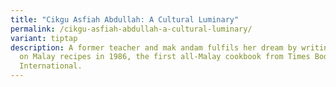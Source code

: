```yaml
---
title: "Cikgu Asfiah Abdullah: A Cultural Luminary"
permalink: /cikgu-asfiah-abdullah-a-cultural-luminary/
variant: tiptap
description: A former teacher and mak andam fulfils her dream by writing a book
  on Malay recipes in 1986, the first all-Malay cookbook from Times Books
  International.
---
```

